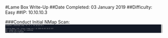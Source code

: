 #Lame Box Write-Up
##Date Completed: 03 January 2019
##Difficulty: Easy
##IP: 10.10.10.3

###Conduct Initial NMap Scan:
![nmap screenshot](/images/nmap.png)
